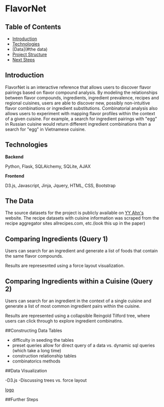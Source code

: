 # FlavorNet

## Table of Contents
- [Introduction](#introduction)
- [Technologies](#technologies)
- [Data](#the data)
- [Project Structure](#project-structure)
- [Next Steps](#project-structure) 

## Introduction

FlavorNet is an interactive reference that allows users to discover flavor pairings based on flavor compound analysis. By modeling the relationships between flavor compounds, ingredients, ingredient prevalence, recipes and regional cuisines, users are able to discover new, possibly non-intuitive flavor combinations or ingredient substitutions. Combinatorial analysis also allows users to experiment with mapping flavor profiles within the context of a given cuisine. For example, a search for ingredient pairings with "egg" in Russian cuisine would return different ingredient combinations than a search for "egg" in Vietnamese cuisine. 


## Technologies

**Backend**

Python, Flask, SQLAlchemy, SQLite, AJAX

**Frontend**

D3.js, Javascript, Jinja, Jquery, HTML, CSS, Bootstrap

## The Data

The source datasets for the project is publicly available on [YY Ahn's](http://yongyeol.com/) website. The recipe datasets with cuisine information was scraped from the recipe aggregator sites allrecipes.com, etc.(look this up in the paper)  

## Comparing Ingredients (Query 1)

Users can search for an ingredient and generate a list of foods that contain the same flavor compounds. 

Results are represesnted using a force layout visualization. 

## Comparing Ingredients within a Cuisine (Query 2)

Users can search for an ingredient in the context of a single cuisine and generate a list of most common ingredient pairs within the cuisine. 

Results are represented using a collapsible Reingold Tilford tree, where users can click through to explore ingredient combinatins. 

##Constructing Data Tables 

- difficulty in seeding the tables
- preset queries allow for direct query of a data vs. dynamic sql queries (which take a long time)
- construction relationship tables
- combinatorics methods 

##Data Visualization

-D3.js
-Discussing trees vs. force layout 

[logo](https://github.com/levi006/FlavorNet/blob/master/static/img/runthrough.gif)





##Further Steps 